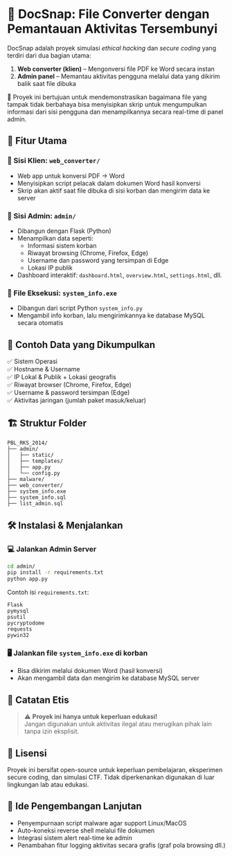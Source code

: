 
# 📄 DocSnap: File Converter dengan Pemantauan Aktivitas Tersembunyi

DocSnap adalah proyek simulasi *ethical hacking* dan *secure coding* yang terdiri dari dua bagian utama:  
1. **Web converter (klien)** – Mengonversi file PDF ke Word secara instan  
2. **Admin panel** – Memantau aktivitas pengguna melalui data yang dikirim balik saat file dibuka

🎯 Proyek ini bertujuan untuk mendemonstrasikan bagaimana file yang tampak tidak berbahaya bisa menyisipkan skrip untuk mengumpulkan informasi dari sisi pengguna dan menampilkannya secara real-time di panel admin.

## 🧩 Fitur Utama

### 🔹 Sisi Klien: `web_converter/`
- Web app untuk konversi PDF → Word
- Menyisipkan script pelacak dalam dokumen Word hasil konversi
- Skrip akan aktif saat file dibuka di sisi korban dan mengirim data ke server

### 🔹 Sisi Admin: `admin/`
- Dibangun dengan Flask (Python)
- Menampilkan data seperti:
  - Informasi sistem korban
  - Riwayat browsing (Chrome, Firefox, Edge)
  - Username dan password yang tersimpan di Edge
  - Lokasi IP publik
- Dashboard interaktif: `dashboard.html`, `overview.html`, `settings.html`, dll.

### 🔹 File Eksekusi: `system_info.exe`
- Dibangun dari script Python `system_info.py`
- Mengambil info korban, lalu mengirimkannya ke database MySQL secara otomatis

## 🧪 Contoh Data yang Dikumpulkan
✅ Sistem Operasi  
✅ Hostname & Username  
✅ IP Lokal & Publik + Lokasi geografis  
✅ Riwayat browser (Chrome, Firefox, Edge)  
✅ Username & password tersimpan (Edge)  
✅ Aktivitas jaringan (jumlah paket masuk/keluar)

## 🏗️ Struktur Folder

```
PBL_RKS_2014/
├── admin/
│   ├── static/
│   ├── templates/
│   ├── app.py
│   └── config.py
├── malware/
├── web_converter/
├── system_info.exe
├── system_info.sql
├── list_admin.sql
```

## 🛠️ Instalasi & Menjalankan

### 💻 Jalankan Admin Server

```bash
cd admin/
pip install -r requirements.txt
python app.py
```

Contoh isi `requirements.txt`:

```
Flask
pymysql
psutil
pycryptodome
requests
pywin32
```

### 🖥️ Jalankan file `system_info.exe` di korban

- Bisa dikirim melalui dokumen Word (hasil konversi)
- Akan mengambil data dan mengirim ke database MySQL server

## 🔐 Catatan Etis

> ⚠️ **Proyek ini hanya untuk keperluan edukasi!**  
> Jangan digunakan untuk aktivitas ilegal atau merugikan pihak lain tanpa izin eksplisit.

## 📜 Lisensi

Proyek ini bersifat open-source untuk keperluan pembelajaran, eksperimen secure coding, dan simulasi CTF. Tidak diperkenankan digunakan di luar lingkungan lab atau edukasi.

## 🧠 Ide Pengembangan Lanjutan

- Penyempurnaan script malware agar support Linux/MacOS
- Auto-koneksi reverse shell melalui file dokumen
- Integrasi sistem alert real-time ke admin
- Penambahan fitur logging aktivitas secara grafis (graf pola browsing dll.)
